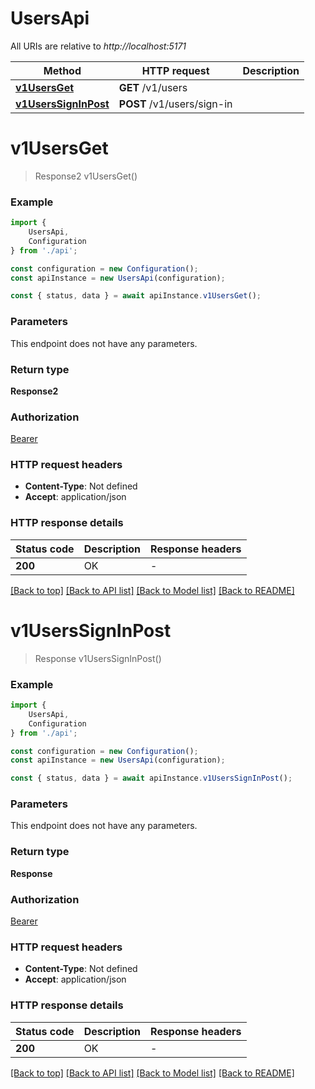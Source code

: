 # UsersApi

All URIs are relative to *http://localhost:5171*

|Method | HTTP request | Description|
|------------- | ------------- | -------------|
|[**v1UsersGet**](#v1usersget) | **GET** /v1/users | |
|[**v1UsersSignInPost**](#v1userssigninpost) | **POST** /v1/users/sign-in | |

# **v1UsersGet**
> Response2 v1UsersGet()


### Example

```typescript
import {
    UsersApi,
    Configuration
} from './api';

const configuration = new Configuration();
const apiInstance = new UsersApi(configuration);

const { status, data } = await apiInstance.v1UsersGet();
```

### Parameters
This endpoint does not have any parameters.


### Return type

**Response2**

### Authorization

[Bearer](../README.md#Bearer)

### HTTP request headers

 - **Content-Type**: Not defined
 - **Accept**: application/json


### HTTP response details
| Status code | Description | Response headers |
|-------------|-------------|------------------|
|**200** | OK |  -  |

[[Back to top]](#) [[Back to API list]](../README.md#documentation-for-api-endpoints) [[Back to Model list]](../README.md#documentation-for-models) [[Back to README]](../README.md)

# **v1UsersSignInPost**
> Response v1UsersSignInPost()


### Example

```typescript
import {
    UsersApi,
    Configuration
} from './api';

const configuration = new Configuration();
const apiInstance = new UsersApi(configuration);

const { status, data } = await apiInstance.v1UsersSignInPost();
```

### Parameters
This endpoint does not have any parameters.


### Return type

**Response**

### Authorization

[Bearer](../README.md#Bearer)

### HTTP request headers

 - **Content-Type**: Not defined
 - **Accept**: application/json


### HTTP response details
| Status code | Description | Response headers |
|-------------|-------------|------------------|
|**200** | OK |  -  |

[[Back to top]](#) [[Back to API list]](../README.md#documentation-for-api-endpoints) [[Back to Model list]](../README.md#documentation-for-models) [[Back to README]](../README.md)

